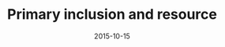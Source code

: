 ---
layout: staff
date: 2015-10-15
image: 
category: staff_upper
name: Mr. Lenthe
room: 211
title: Primary inclusion and resource
email: mlenthe@cps.edu
---